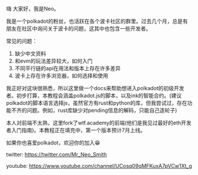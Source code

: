 嗨 大家好，我是Neo。

我是一个polkadot的粉丝，也活跃在各个波卡社区的群里。过去几个月，总是有朋友在社区中询问关于波卡的问题，这其中也包含一些开发者。

常见的问题：
1. 缺少中文资料
2. 和evm的玩法差异较大，如何入门
3. 不同平行链的api在用法和版本上存在许多差异
4. 波卡上存在许多浏览器，如何选择和使用

我正好对这块很熟悉，所以这里做一个docs来帮助想进入polkadot的初级开发者。初步打算，本教程会涵盖polkadot.js的脚本，以及ink的智能合约。(建议 polkadot的脚本语言选择js，虽然官方有rust和python的库，但我尝试过，存在功能不齐的问题。例如，rust库缺少对pending信息的解码，只能自己造轮子)

本人对前端不太熟，这里fork了wtf.academy的前端(他们是我见过最好的eth开发者入门指南)。本教程正在填充中，第一个版本预计7月上线。

如果你也喜爱polkadot，欢迎你的加入😁

twitter: https://twitter.com/Mr_Neo_Smith

youtube: https://www.youtube.com/channel/UCosq09qMFKuxA7pVCw1Xt_g
